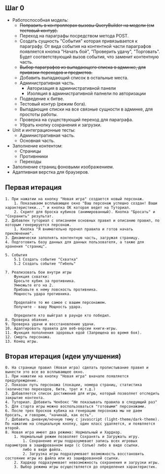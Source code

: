Шаг 0
------
* Работоспособная модель:
    + ~~Поправить в контроллерах вызовы QueryBuilder на модели (см тестовый контур).~~
    + Переход на параграфы посредством метода POST.
    + Создать сущность "События" которая привязывается к параграфу. От вида события на контентной части параграфов появляется кнопка "Начать бой",
    "Проверить удачу", "Торговать". Будет соответствующий вызов события, что заменит контентную часть.
    + ~~Выбор параграфов из выпадающего списка в админке, для привязки переходов и предметов.~~  
    + Добавить выпадающий список в остальные места. 
    + Административная часть.
      + Авторизация в административной панели
      + Изоляция в административной палнели по авторизации
    + Подведение к битве.
    + Тестовый контур (режим бога).
    + Выпадающие списки на все связные сущности в админке, для простоты работы.
    + Проверка на существующий переход для параграфа.
    + Убрать кнопку сохранения и загрузки.
* Unit и интеграционные тесты:
  + Административная часть.
  + Основная часть.
* Заполнение контентом:
  + Страницы
  + Противнники
  + Переходы
* Заполнение страниц фоновыми изображением.
* Адаптивная верстка для браузеров.

Первая итерация
------
    1. При нажатии на кнопку "Новая игра" создается новый персонаж.
        1. Показываем всплывающее окно "Ваш персонаж успешно создан! Ваши характеристики..." и кнопка ОК которая ведет на Туториал.
        2. Скрипт для броска кубиков (анимированный). Кнопка "Бросать" и "Сохранить" результат.
    2. Добавлен туториал с описанием основных правил и описанию правил, по которым генерируется персонаж.
        1. Кнопка "Я внимательно прочел правила и готов начать приключение".
    3. Динамически заполнять контентную часть, загружая страницу.
    4. Подготовить базу данных для данных пользователя, а также для хранения "страниц".
    
    5. События
        5.1 Создать событие "Схватка"
        5.2 Создать событие "Гибель"

    7. Реализовать бои внутри игры
        Функция схватки:
        Бросьте кубик за противника.
        Умножьте его на 2. 
        Прибавьте к нему ловскость противника.
        Мощность удара противника.
        
        Проделайте то же самое с вашим персонажем.
        Получите - вашу Мощность удара.
        
        Определите кто выйграл в раунде кто победил.
    8. Проверка обаяния.
    9. Проверка удачи и восстановление удачи.
    10. Адаптировать правила для веб-версии книги-игры.
    11. Функция пополнения здоровья едой (Запрещена во время боя).
    12. Смерть персонажа.
    13. Конец игры.

Вторая итерация (идеи улучшения)
------
    0. На странице правил (Новая игра) сделать пролистывание правил и вынести это все во всплывающее окно.
    1. При нажатии на кнопку "Новая игра" вначале появляется предупреждение.
    2. Показан путь персонажа (локации, номера страниц, статистика (количество переходов, битв, трат и т.д.)
    3. Добавляется список достижений для игры, который позволяет отследить закрытие контента.
    4. Туториал. Добавить Чекбокс "Не показывать правила в следующий раз"
    5. Для старта игры можно воспользоваться "готовыми" персонажами.
    6. После трех бросков кубика на генерацию персонажа мы не даем бросать, и говорим, "начинай, как есть".
    7. Добавить дневную/ночную тему с javascript (light-theme/dark-theme). По нажатию на специальную кнопку, один класс удаляется, и появляется второй.
    8. Новая игра имеет два режима: Нормальный и Хардкор.
        1. Нормальный режим позволяет Сохранять и Загружать игру.
            1. Сохранение игры подразумевает запись всех игровых параметров в зашифрованном виде (с Солью) либо в виде ссылки.
            либо в виде файла.
            2. Загрузка игры подразумевает возможность восстановить состояние игры из файла или из зашифрованной ссылки.
        2. Хардкор подразумевает невозможность сохранения и загрузки игры.
        3. Выбор режима игры осуществляется до определения характеристик.

